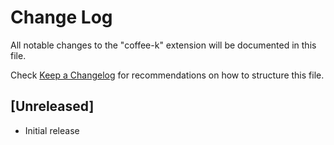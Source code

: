 # Change Log

All notable changes to the "coffee-k" extension will be documented in this file.

Check [Keep a Changelog](http://keepachangelog.com/) for recommendations on how to structure this file.

## [Unreleased]

- Initial release
